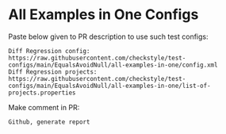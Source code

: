 # All Examples in One Configs
Paste below given to PR description to use such test configs:
```
Diff Regression config: https://raw.githubusercontent.com/checkstyle/test-configs/main/EqualsAvoidNull/all-examples-in-one/config.xml
Diff Regression projects: https://raw.githubusercontent.com/checkstyle/test-configs/main/EqualsAvoidNull/all-examples-in-one/list-of-projects.properties
```
Make comment in PR:
```
Github, generate report
```
